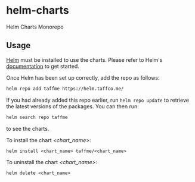 # helm-charts

Helm Charts Monorepo

## Usage

[Helm](https://helm.sh) must be installed to use the charts. Please refer to Helm's [documentation](https://helm.sh/docs) to get started.

Once Helm has been set up correctly, add the repo as follows:
```bash
helm repo add taffme https://helm.taffco.me/
```

If you had already added this repo earlier, run `helm repo update` to retrieve the latest versions of the packages. You can then run:
```bash
helm search repo taffme
```
to see the charts.

To install the chart *<chart_name>*:

`helm install <chart_name> taffme/<chart_name>`

To uninstall the chart *<chart_name>*:

`helm delete <chart_name>`
